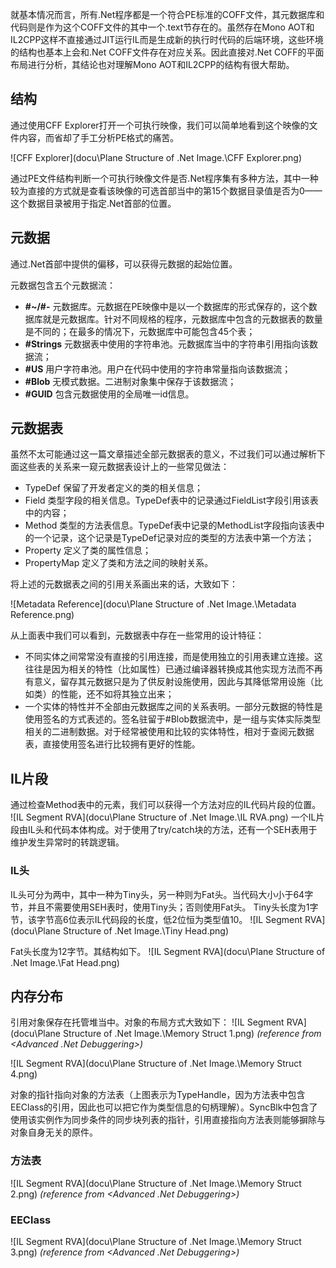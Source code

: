 就基本情况而言，所有.Net程序都是一个符合PE标准的COFF文件，其元数据库和代码则是作为这个COFF文件的其中一个.text节存在的。虽然存在Mono AOT和IL2CPP这样不直接通过JIT运行IL而是生成新的执行时代码的后端环境，这些环境的结构也基本上会和.Net COFF文件存在对应关系。因此直接对.Net COFF的平面布局进行分析，其结论也对理解Mono AOT和IL2CPP的结构有很大帮助。

## 结构
通过使用CFF Explorer打开一个可执行映像，我们可以简单地看到这个映像的文件内容，而省却了手工分析PE格式的痛苦。

![CFF Explorer](docu\Plane Structure of .Net Image.\CFF Explorer.png)

通过PE文件结构判断一个可执行映像文件是否.Net程序集有多种方法，其中一种较为直接的方式就是查看该映像的可选首部当中的第15个数据目录值是否为0——这个数据目录被用于指定.Net首部的位置。

## 元数据
通过.Net首部中提供的偏移，可以获得元数据的起始位置。

元数据包含五个元数据流：
- **#~/#-** 元数据库。元数据在PE映像中是以一个数据库的形式保存的，这个数据库就是元数据库。针对不同规格的程序，元数据库中包含的元数据表的数量是不同的；在最多的情况下，元数据库中可能包含45个表；
- **#Strings**  元数据表中使用的字符串池。元数据库当中的字符串引用指向该数据流；
- **#US**       用户字符串池。用户在代码中使用的字符串常量指向该数据流；
- **#Blob**     无模式数据。二进制对象集中保存于该数据流；
- **#GUID**     包含元数据使用的全局唯一id信息。

## 元数据表
虽然不太可能通过这一篇文章描述全部元数据表的意义，不过我们可以通过解析下面这些表的关系来一窥元数据表设计上的一些常见做法：
  - TypeDef 保留了开发者定义的类的相关信息；
  - Field   类型字段的相关信息。TypeDef表中的记录通过FieldList字段引用该表中的内容；
  - Method  类型的方法表信息。TypeDef表中记录的MethodList字段指向该表中的一个记录，这个记录是TypeDef记录对应的类型的方法表中第一个方法；
  - Property 定义了类的属性信息；
  - PropertyMap 定义了类和方法之间的映射关系。

将上述的元数据表之间的引用关系画出来的话，大致如下：

![Metadata Reference](docu\Plane Structure of .Net Image.\Metadata Reference.png)

从上面表中我们可以看到，元数据表中存在一些常用的设计特征：
- 不同实体之间常常没有直接的引用连接，而是使用独立的引用表建立连接。这往往是因为相关的特性（比如属性）已通过编译器转换成其他实现方法而不再有意义，留存其元数据只是为了供反射设施使用，因此与其降低常用设施（比如类）的性能，还不如将其独立出来；
- 一个实体的特性并不全部由元数据库之间的关系表明。一部分元数据的特性是使用签名的方式表述的。签名驻留于#Blob数据流中，是一组与实体实际类型相关的二进制数据。对于经常被使用和比较的实体特性，相对于查阅元数据表，直接使用签名进行比较拥有更好的性能。

## IL片段
通过检查Method表中的元素，我们可以获得一个方法对应的IL代码片段的位置。
![IL Segment RVA](docu\Plane Structure of .Net Image.\IL RVA.png)
一个IL片段由IL头和代码本体构成。对于使用了try/catch块的方法，还有一个SEH表用于维护发生异常时的转跳逻辑。

### IL头
IL头可分为两中，其中一种为Tiny头，另一种则为Fat头。当代码大小小于64字节，并且不需要使用SEH表时，使用Tiny头；否则使用Fat头。
Tiny头长度为1字节，该字节高6位表示IL代码段的长度，低2位恒为类型值10。
![IL Segment RVA](docu\Plane Structure of .Net Image.\Tiny Head.png)

Fat头长度为12字节。其结构如下。
![IL Segment RVA](docu\Plane Structure of .Net Image.\Fat Head.png)

## 内存分布
引用对象保存在托管堆当中。对象的布局方式大致如下：
![IL Segment RVA](docu\Plane Structure of .Net Image.\Memory Struct 1.png)
*(reference from &lt;Advanced .Net Debuggering&gt;)*

![IL Segment RVA](docu\Plane Structure of .Net Image.\Memory Struct 4.png)

对象的指针指向对象的方法表（上图表示为TypeHandle，因为方法表中包含EEClass的引用，因此也可以把它作为类型信息的句柄理解）。SyncBlk中包含了使用该实例作为同步条件的同步块列表的指针，引用直接指向方法表则能够摒除与对象自身无关的原件。

### 方法表
![IL Segment RVA](docu\Plane Structure of .Net Image.\Memory Struct 2.png)
*(reference from &lt;Advanced .Net Debuggering&gt;)*

### EEClass
![IL Segment RVA](docu\Plane Structure of .Net Image.\Memory Struct 3.png)
*(reference from &lt;Advanced .Net Debuggering&gt;)*
